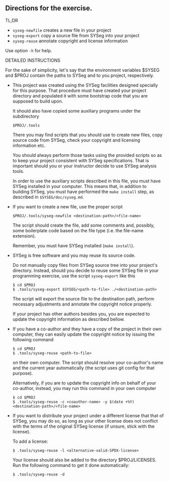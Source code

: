  
 Directions for the exercise.
 ------------------------------

 TL;DR

 * `syseg-newfile`    creates a new file in your project
 * `syseg-export`     copy a source file from SYSeg into your project
 * `syseg-reuse`      annotate copyright and license information

 Use option `-h` for help.

 DETAILED INSTRUCTIONS

 For the sake of simplicity, let's say that the environment variables $SYSEG
 and $PROJ contain the paths to SYSeg and to you project, respectively.

 * This project was created using the SYSeg facilities designed specially for 
   this purpose. That procedure must have created your project directory and
   populated it with some bootstrap code that you are supposed to build upon.
   
   It should also have copied some auxiliary programs under the subdirectory

   `$PROJ/.tools`
   
   There you may find scripts that you should use to create new files, copy 
   source code from SYSeg, check your copyright and licensing information etc.

   You should always perform those tasks using the provided scripts so as to
   keep your project consistent with SYSeg specifications. That is important
   should you or your instructor decide to use SYSeg analysis tools. 

   In order to use the auxiliary scripts described in this file, you must have
   SYSeg installed in your computer. This means that, in addition to building
   SYSeg, you must have performed the `make install` step, as described in 
   `$SYSEG/doc/syseg.md`.


 * If you want to create a new file, use the proper script

   `$PROJ/.tools/syseg-newfile <destination-path>/<file-name>`

   The script should create the file, add some comments and, possibly, some 
   boilerplate code based on the file type (i.e. the file-name extension).

   Remember, you must have SYSeg installed (`make install`).
	       
 * SYSeg is free software and you may reuse its source code.

   Do not manually copy files from SYSeg source tree into your project's 
   directory. Instead, should you decide to reuse some SYSeg file in your
   programming exercise, use the script `syseg-export` like this

   ```
   $ cd $PROJ
   $ .tools/syseg-export $SYSEG/<path-to-file> ./<destination-path>
   ```
   The script will export the source file to the destination path, perform 
   necessary adjustments and annotate the copyright notice properly. 

   If your project has other authors besides you, you are expected to update
   the copyright information as described bellow.

 * If you have a co-author and they have a copy of the project in their own
   computer, they can easily update the copyright notice by issuing the
   following command
 
   ```
   $ cd $PROJ
   $ .tools/syseg-reuse <path-to-file>
   ```

   on their own computer. The script should resolve your co-author's name and
   the current year automatically (the script uses git config for that purpose).

   Alternatively, if you are to update the copyright info on behalf of your
   co-author, instead, you may run this command in your own computer

   ```
   $ cd $PROJ
   $ .tools/syseg-reuse -c <coauthor-name> -y $(date +%Y) <destination-path>/<file-name>
   ```

 * If you want to distribute your project under a different license that that
   of SYSeg, you may do so, as long as your other license does not conflict 
   with the terms of the original SYSeg license (if unsure, stick with the
   license).

   To add a license:

   ```
   $ .tools/syseg-reuse -l <alternative-valid-SPDX-license>
   ```

   Your license should also be added to the directory $PROJ/LICENSES. Run the
   following command to get it done automatically:

   ```
   $ .tools/syseg-reuse -d
   ```

